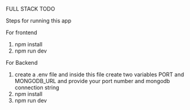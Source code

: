 FULL STACK TODO

Steps for running this app

For frontend
  1. npm install
  2. npm run dev

For Backend
  1. create a .env file and inside this file create two variables PORT and MONGODB_URL and provide your port number and mongodb connection string
  2. npm install
  3. npm run dev
